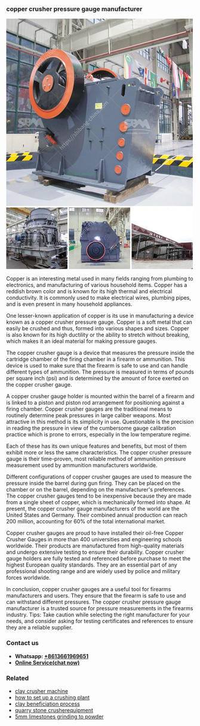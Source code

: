 <h3>copper crusher pressure gauge manufacturer</h3><img src='1708332664.jpg' alt=''><p>Copper is an interesting metal used in many fields ranging from plumbing to electronics, and manufacturing of various household items. Copper has a reddish brown color and is known for its high thermal and electrical conductivity. It is commonly used to make electrical wires, plumbing pipes, and is even present in many household appliances.</p><p>One lesser-known application of copper is its use in manufacturing a device known as a copper crusher pressure gauge. Copper is a soft metal that can easily be crushed and thus, formed into various shapes and sizes. Copper is also known for its high ductility or the ability to stretch without breaking, which makes it an ideal material for making pressure gauges.</p><p>The copper crusher gauge is a device that measures the pressure inside the cartridge chamber of the firing chamber in a firearm or ammunition. This device is used to make sure that the firearm is safe to use and can handle different types of ammunition. The pressure is measured in terms of pounds per square inch (psi) and is determined by the amount of force exerted on the copper crusher gauge.</p><p>A copper crusher gauge holder is mounted within the barrel of a firearm and is linked to a piston and piston rod arrangement for positioning against a firing chamber. Copper crusher gauges are the traditional means to routinely determine peak pressures in large caliber weapons. Most attractive in this method is its simplicity in use. Questionable is the precision in reading the pressure in view of the cumbersome gauge calibration practice which is prone to errors, especially in the low temperature regime.</p><p>Each of these has its own unique features and benefits, but most of them exhibit more or less the same characteristics. The copper crusher pressure gauge is their time-proven, most reliable method of ammunition pressure measurement used by ammunition manufacturers worldwide.</p><p>Different configurations of copper crusher gauges are used to measure the pressure inside the barrel during gun firing. They can be placed on the chamber or on the barrel, depending on the manufacturer's preferences. The copper crusher gauges tend to be inexpensive because they are made from a single sheet of copper, which is mechanically formed into shape. At present, the copper crusher gauge manufacturers of the world are the United States and Germany. Their combined annual production can reach 200 million, accounting for 60% of the total international market.</p><p>Copper crusher gauges are proud to have installed their oil-free Copper Crusher Gauges in more than 400 universities and engineering schools worldwide. Their products are manufactured from high-quality materials and undergo extensive testing to ensure their durability. Copper crusher gauge holders are fully tested and referenced before purchase to meet the highest European quality standards. They are an essential part of any professional shooting range and are widely used by police and military forces worldwide.</p><p>In conclusion, copper crusher gauges are a useful tool for firearms manufacturers and users. They ensure that the firearm is safe to use and can withstand different pressures. The copper crusher pressure gauge manufacturer is a trusted source for pressure measurements in the firearms industry. Tips: Take caution while selecting the right manufacturer for your needs, and consider asking for testing certificates and references to ensure they are a reliable supplier.</p><h3>Contact us</h3><ul><li><strong>Whatsapp:&nbsp;<a href="https://wa.me/8613661969651">+8613661969651</a></strong></li><li><a href="https://swt.shibang-china.com/?git&amp;zhl&amp;copper crusher pressure gauge manufacturer"><strong>Online Service(chat now)</strong></a></li></ul><h3>Related</h3><ul><li><a href='clay crusher machine.md'>clay crusher machine</a></li><li><a href='how to set up a crushing plant.md'>how to set up a crushing plant</a></li><li><a href='clay beneficiation process.md'>clay beneficiation process</a></li><li><a href='quarry stone crusherequipment.md'>quarry stone crusherequipment</a></li><li><a href='5mm limestones grinding to powder.md'>5mm limestones grinding to powder</a></li></ul>